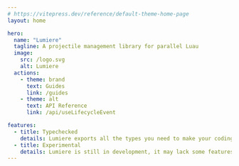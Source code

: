 ```yaml
---
# https://vitepress.dev/reference/default-theme-home-page
layout: home

hero:
  name: "Lumiere"
  tagline: A projectile management library for parallel Luau
  image:
    src: /logo.svg
    alt: Lumiere
  actions:
    - theme: brand
      text: Guides
      link: /guides
    - theme: alt
      text: API Reference
      link: /api/useLifecycleEvent

features:
  - title: Typechecked
    details: Lumiere exports all the types you need to make your coding experience as simple as possible
  - title: Experimental
    details: Lumiere is still in development, it may lack some features
---
```

